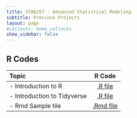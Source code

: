 ```yaml
---
title: STA6257 - Advanced Statistical Modeling
subtitle: Previous Projects
layout: page
#callouts: home_callouts
show_sidebar: false
---
```


## R Codes

| **Topic** | **R Code**  |
|:-----------------------|:---:|
| - Introduction to R    | [.R file](Rbase.R) | 
| - Introduction to Tidyverse    | [.R file](TidyverseR.R) | 
| - Rmd Sample tile    | [.Rmd file](SampleRmd.Rmd) | 

